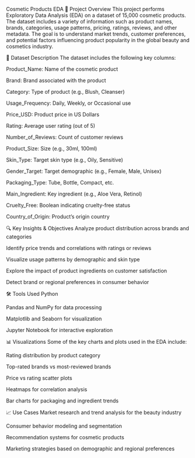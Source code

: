  Cosmetic Products EDA
📌 Project Overview
This project performs Exploratory Data Analysis (EDA) on a dataset of 15,000 cosmetic products. The dataset includes a variety of information such as product names, brands, categories, usage patterns, pricing, ratings, reviews, and other metadata. The goal is to understand market trends, customer preferences, and potential factors influencing product popularity in the global beauty and cosmetics industry.

📁 Dataset Description
The dataset includes the following key columns:

Product_Name: Name of the cosmetic product

Brand: Brand associated with the product

Category: Type of product (e.g., Blush, Cleanser)

Usage_Frequency: Daily, Weekly, or Occasional use

Price_USD: Product price in US Dollars

Rating: Average user rating (out of 5)

Number_of_Reviews: Count of customer reviews

Product_Size: Size (e.g., 30ml, 100ml)

Skin_Type: Target skin type (e.g., Oily, Sensitive)

Gender_Target: Target demographic (e.g., Female, Male, Unisex)

Packaging_Type: Tube, Bottle, Compact, etc.

Main_Ingredient: Key ingredient (e.g., Aloe Vera, Retinol)

Cruelty_Free: Boolean indicating cruelty-free status

Country_of_Origin: Product’s origin country

🔍 Key Insights & Objectives
Analyze product distribution across brands and categories

Identify price trends and correlations with ratings or reviews

Visualize usage patterns by demographic and skin type

Explore the impact of product ingredients on customer satisfaction

Detect brand or regional preferences in consumer behavior

🛠 Tools Used
Python

Pandas and NumPy for data processing

Matplotlib and Seaborn for visualization

Jupyter Notebook for interactive exploration

📊 Visualizations
Some of the key charts and plots used in the EDA include:

Rating distribution by product category

Top-rated brands vs most-reviewed brands

Price vs rating scatter plots

Heatmaps for correlation analysis

Bar charts for packaging and ingredient trends

📈 Use Cases
Market research and trend analysis for the beauty industry

Consumer behavior modeling and segmentation

Recommendation systems for cosmetic products

Marketing strategies based on demographic and regional preferences

